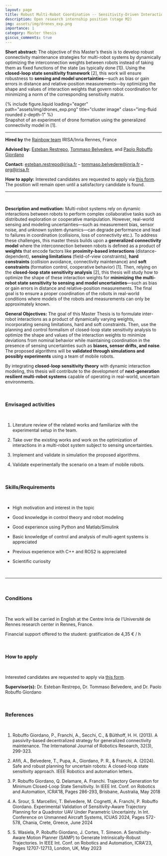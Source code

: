 ```yaml
---
layout: page
title: Robust Multi-Robot Coordination -- Sensitivity-Driven Interaction Optimization
description: Open research internship position (stage M2)
img: assets/img/drones_exp.png
importance: 1
category: Master thesis
giscus_comments: true
---
```


**Short abstract:** The objective of this Master’s thesis is to develop robust connectivity maintenance strategies for multi-robot systems by dynamically optimizing the interconnection weights between robots instead of taking them as fixed functions of the state (as typically done [1]). Using the **closed-loop state sensitivity framework** [2], this work will ensure robustness to **sensing and model uncertainties**—such as bias or gain errors in distance and relative-position measurements—by optimizing the shape and values of interaction weights that govern robot coordination for minimizing a norm of the corresponding sensitivity matrix.

<div class="row">
    <div class="col-sm mt-3 mt-md-0">
        {% include figure.liquid loading="eager" path="assets/img/drones_exp.png" title="cluster image" class="img-fluid rounded z-depth-1" %}
    </div>
</div>
<div class="caption">
    Snapshot of an experiment of drone formation using the generalized connectivity model in [1].
</div>

<hr>

**Hired by** the [Rainbow team](https://team.inria.fr/rainbow/) IRISA/Inria Rennes, France

**Advised by:** [Esteban Restrepo](https://erestrep.github.io/), [Tommaso Belvedere](https://team.inria.fr/rainbow/fr/tommaso-belvedere/), and [Paolo Robuffo Giordano](https://team.inria.fr/rainbow/fr/team/prg/)

**Contact:** [esteban.restrepo@irisa.fr](mailto:esteban.restrepo@irisa.fr) – [tommaso.belvedere@inria.fr](mailto:tommaso.belvedere@inria.fr) – [prg@irisa.fr](mailto:prg@irisa.fr)

**How to apply:**  Interested candidates are requested to apply via [this form](https://team.inria.fr/rainbow/appl-form-rob-multi-rob-sens/). The position will remain open until a satisfactory candidate is found.

<hr>

<br>

**Description and motivation:** Multi-robot systems rely on dynamic interactions between robots to perform complex collaborative tasks such as distributed exploration or cooperative manipulation. However, real-world sensing and modeling uncertainties—such as measurement bias, sensor noise, and unknown system dynamics—can degrade performance and lead to failures in coordination (collisions, loss of connectivity etc.).
To address these challenges, this master thesis builds upon a **generalized connectivity model** where the interconnection between robots is defined as a product of **weights** that encode factors like **proximity-based interactions** (distance-dependent), **sensing limitations** (field-of-view constraints), **hard constraints** (collision avoidance, connectivity maintenance) and **soft constraints** (formation control, cooperative behavior) [1]. Then, relying on the **closed-loop state sensitivity analysis** [2]​, this thesis will study how to optimize the shape of these interaction weights for **minimizing the multi-robot state sensitivity to sensing and model uncertainties**—such as bias or gain errors in distance and relative-position measurements. The final goal is to ensure a proper coordination of the robots in real-world conditions where models of the robots and measurements can only be approximately known.

**General Objectives:** The goal of this Master Thesis is to formulate inter-robot interactions as a product of dynamically varying weights, incorporating sensing limitations, hard and soft constraints. Then, use the planning and control formalism of closed-loop state sensitivity analysis to optimize the shape and values of the interaction weights to minimize deviations from nominal behavior while maintaining coordination in the presence of sensing uncertainties such as **biases, sensor drifts, and noise**. The proposed algorithms will be **validated through simulations and possibly experiments** using a team of mobile robots.

By integrating **closed-loop sensitivity theory** with dynamic interaction modeling, this thesis will contribute to the development of **next-generation resilient multi-robot systems** capable of operating in real-world, uncertain environments.

<br>
<h3 class="subsection-title">Envisaged activities</h3>
<br>

1. Literature review of the related works and familiarize with the experimental setup in the team.

2. Take over the existing works and work on the optimization of interactions in a multi-robot system subject to sensing uncertainties.

3. Implement and validate in simulation the proposed algorithms.

4. Validate experimentally the scenario on a team of mobile robots.

<br>
<h3 class="subsection-title">Skills/Requirements</h3>
<br>

* High motivation and interest in the topic

* Good knowledge in control theory and robot modeling

* Good experience using Python and Matlab/Simulink

* Basic knowledge of control and analysis of multi-agent systems is appreciated

* Previous experience with C++ and ROS2 is appreciated

* Scientific curiosity

<br>
<hr>
<br>

<h3 class="subsection-title">Conditions</h3>
<br>

The work will be carried in English at the Centre Inria de l’Université de Rennes research center in Rennes, France.

Financial support offered to the student: gratification de 4,35 € / h

<br>
<h3 class="subsection-title">How to apply</h3>
<br>

Interested candidates are requested to apply via [this form](https://team.inria.fr/rainbow/appl-form-rob-multi-rob-sens/).

**Supervisor(s):** Dr. Esteban Restrepo, Dr. Tommaso Belvedere, and Dr. Paolo Robuffo Giordano

<br>
<h3 class="subsection-title">References</h3>
<br>

1. Robuffo Giordano, P., Franchi, A., Secchi, C., & Bülthoff, H. H. (2013). A passivity-based decentralized strategy for generalized connectivity maintenance. The International Journal of Robotics Research, 32(3), 299-323​.

2. Afifi, A., Belvedere, T., Pupa, A., Giordano, P. R., & Franchi, A. (2024). Safe and robust planning for uncertain robots: A closed-loop state sensitivity approach. IEEE Robotics and automation letters.

3. P. Robuffo Giordano, Q. Delamare, A. Franchi. Trajectory Generation for Minimum Closed-Loop State Sensitivity. In IEEE Int. Conf. on Robotics and Automation, ICRA’18, Pages 286-293, Brisbane, Australia, May 2018

4. A. Srour, S. Marcellini, T. Belvedere, M. Cognetti, A. Franchi, P. Robuffo Giordano. Experimental Validation of Sensitivity-Aware Trajectory Planning for a Quadrotor UAV Under Parametric Uncertainty. In Int. Conference on Unmanned Aircraft Systems, ICUAS 2024, Pages 572-578, Chania, Crete, Greece, June 2024

5. S. Wasiela, P. Robuffo Giordano, J. Cortes, T. Simeon. A Sensitivity-Aware Motion Planner (SAMP) to Generate Intrinsically-Robust Trajectories. In IEEE Int. Conf. on Robotics and Automation, ICRA'23, Pages 12707-12713, London, UK, May 2023
